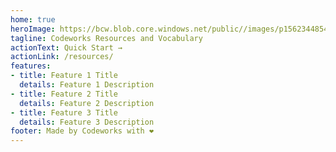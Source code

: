 ```yaml
---
home: true
heroImage: https://bcw.blob.core.windows.net/public//images/p1562344854451880
tagline: Codeworks Resources and Vocabulary
actionText: Quick Start →
actionLink: /resources/
features:
- title: Feature 1 Title
  details: Feature 1 Description
- title: Feature 2 Title
  details: Feature 2 Description
- title: Feature 3 Title
  details: Feature 3 Description
footer: Made by Codeworks with ❤️
---
```

